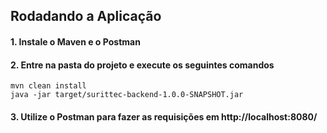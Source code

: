 ## Rodadando a Aplicação

#### 1. Instale o Maven e o Postman

#### 2. Entre na pasta do projeto e execute os seguintes comandos
```
mvn clean install
java -jar target/surittec-backend-1.0.0-SNAPSHOT.jar
```

#### 3. Utilize o Postman para fazer as requisições em http://localhost:8080/



